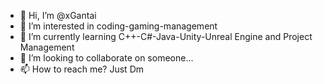 - 👋 Hi, I’m @xGantai
- 👀 I’m interested in coding-gaming-management
- 🌱 I’m currently learning C++-C#-Java-Unity-Unreal Engine and Project Management
- 💞️ I’m looking to collaborate on someone...
- 📫 How to reach me? Just Dm

<!---
xGantai/xGantai is a ✨ special ✨ repository because its `README.md` (this file) appears on your GitHub profile.
You can click the Preview link to take a look at your changes.
--->

